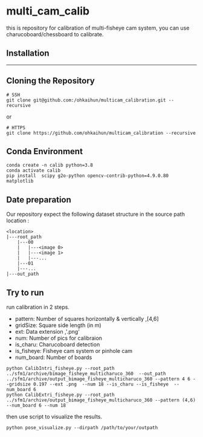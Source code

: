 # multi_cam_calib
this is repository for calibration of multi-fisheye cam system, you can use charucoboard/chessboard to calibrate.
## Installation
---
## Cloning the Repository
```shell
# SSH
git clone git@github.com:/ohkaihun/multicam_calibration.git --recursive
```
or
```shell
# HTTPS
git clone https://github.com/ohkaihun/multicam_calibration --recursive
```
## Conda Environment
```
conda create -n calib python=3.8
conda activate calib
pip install  scipy g2o-python opencv-contrib-python=4.9.0.80 matplotlib 
```
## Date preparation 
Our repository expect the following dataset structure in the source path location :
```
<location>
|---root_path
    |---00
    |   |---<image 0>
    |   |---<image 1>
    |   |---...
    |---01
    |---...
|---out_path
```
## Try to run 
run calibration in 2 steps. 
- pattern: Number of squares horizontally & vertically ,[4,6]
- gridSize: Square side length (in m)
- ext: Data extension ,'.png'
- num: Number of pics for calibraion
- is_charu: Charucoboard detection
- is_fisheye: Fisheye cam system or pinhole cam
- num_board: Number of boards
```shell
python CalibIntri_fisheye.py --root_path ../sfm1/archive/bimage_fisheye_multicharuco_360  --out_path ../sfm1/archive/output_bimage_fisheye_multicharuco_360 --pattern 4 6 --gridsize 0.197 --ext .png  --num 18 --is_charu --is_fisheye  --num_board 6
python CalibExtri_fisheye.py --root_path ../sfm1/archive/output_bimage_fisheye_multicharuco_360 --pattern (4,6) --num_board 6 --num 18 
```
then use script to visualize the results.
```shell
python pose_visualize.py --dirpath /path/to/your/outpath
```
